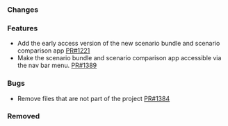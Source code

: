 <!--
SPDX-FileCopyrightText: 2025 Jonas Huber <https://github.com/jh-RLI> © Reiner Lemoine Institut
SPDX-FileCopyrightText: 2025 Jonas Huber <https://github.com/jh-RLI> © Reiner Lemoine Institut

SPDX-License-Identifier: CC0-1.0
-->

### Changes

### Features

- Add the early access version of the new scenario bundle and scenario comparison app [PR#1221](https://github.com/OpenEnergyPlatform/oeplatform/pull/1221)
- Make the scenario bundle and scenario comparison app accessible via the nav bar menu. [PR#1389](https://github.com/OpenEnergyPlatform/oeplatform/pull/1389)

### Bugs

- Remove files that are not part of the project [PR#1384](https://github.com/OpenEnergyPlatform/oeplatform/pull/1384)

### Removed
